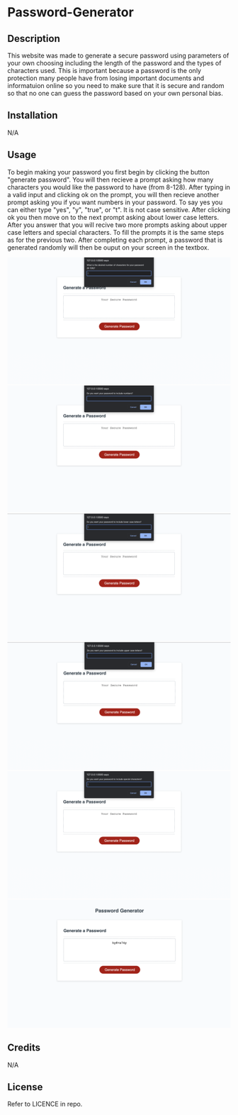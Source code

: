 # Password-Generator

## Description

This website was made to generate a secure password using parameters of your own choosing including the length of the password and the types of characters used. This is important because a password is the only protection many people have from losing important documents and informatuion online so you need to make sure that it is secure and random so that no one can guess the password based on your own personal bias.


## Installation

N/A

## Usage

To begin making your password you first begin by clicking the button "generate password". You will then recieve a prompt asking how many characters you would like the password to have (from 8-128). After typing in a valid input and clicking ok on the prompt, you will then recieve another prompt asking you if you want numbers in your password. To say yes you can either type "yes", "y", "true", or "t". It is not case sensitive. After clicking ok you then move on to the next prompt asking about lower case letters. After you answer that you will recive two more prompts asking about upper case letters and special characters. To fill the prompts it is the same steps as for the previous two. After completing each prompt, a password that is generated randomly will then be ouput on your screen in the textbox.

![Number of Characters](/assets/NumberOfCharacters.png)
![Numbers](./assets/Numbers.png)
![Lower Case](./assets/Lower-Case.png)
![Upper Case](./assets/Upper-Case.png)
![Special Characters](./assets/Special-Characters.png)
![Password Result](./assets/Initial-Screen.png)


## Credits

N/A

## License

Refer to LICENCE in repo.
